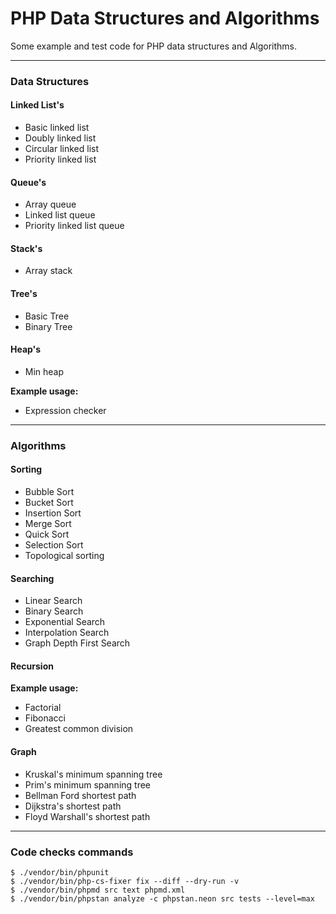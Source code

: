 # PHP Data Structures and Algorithms

Some example and test code for PHP data structures and Algorithms.

---

### Data Structures

#### Linked List's
- Basic linked list
- Doubly linked list
- Circular linked list
- Priority linked list

#### Queue's
- Array queue
- Linked list queue
- Priority linked list queue

#### Stack's
- Array stack

#### Tree's
- Basic Tree
- Binary Tree

#### Heap's
- Min heap

**Example usage:**
- Expression checker

---

### Algorithms
#### Sorting
- Bubble Sort
- Bucket Sort
- Insertion Sort
- Merge Sort
- Quick Sort
- Selection Sort
- Topological sorting

#### Searching
- Linear Search
- Binary Search
- Exponential Search
- Interpolation Search
- Graph Depth First Search

#### Recursion
**Example usage:**
- Factorial
- Fibonacci
- Greatest common division

#### Graph
- Kruskal's minimum spanning tree
- Prim's minimum spanning tree
- Bellman Ford shortest path
- Dijkstra's shortest path
- Floyd Warshall's shortest path

---
 

### Code checks commands
```
$ ./vendor/bin/phpunit
$ ./vendor/bin/php-cs-fixer fix --diff --dry-run -v
$ ./vendor/bin/phpmd src text phpmd.xml
$ ./vendor/bin/phpstan analyze -c phpstan.neon src tests --level=max 
```
